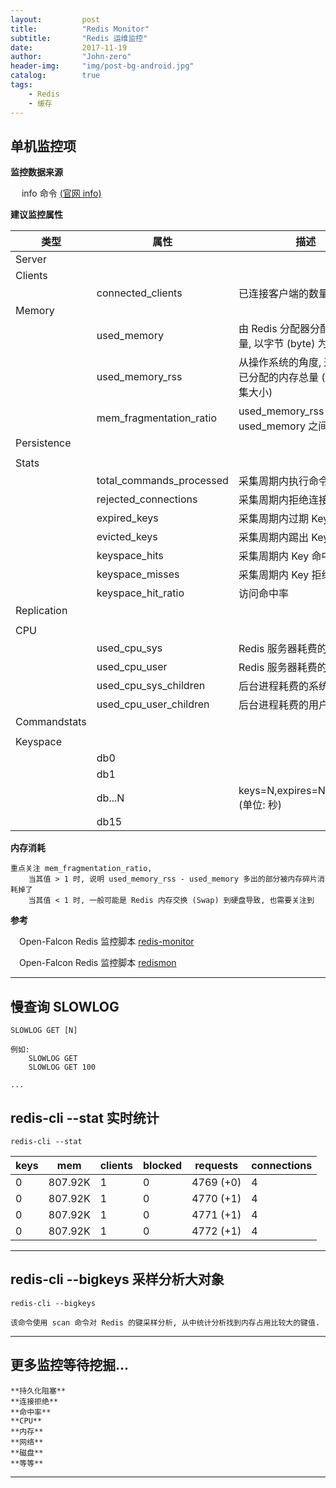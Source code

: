 ```yaml
---
layout:     	post
title:        	"Redis Monitor"
subtitle:     	"Redis 运维监控"
date:         	2017-11-19
author:       	"John-zero"
header-img: 	"img/post-bg-android.jpg"
catalog:      	true
tags:
    - Redis
    - 缓存
---
```



## 单机监控项

**监控数据来源**

&#8194;&#8194; info 命令 <a href="https://redis.io/commands/info" target="_blank">(官网 info)</a> 
	
**建议监控属性**

 类型 		| 属性 | 描述
------------|-------------------------------|---------------------------------------------------------------------------	
Server 		| 								|
Clients 	| 								|
			| connected_clients 			| 已连接客户端的数量
Memory 		| 								|
			| used_memory 					| 由 Redis 分配器分配的内存总量, 以字节 (byte) 为单位
			| used_memory_rss 				| 从操作系统的角度, 返回 Redis 已分配的内存总量 (俗称常驻集大小)
			| mem_fragmentation_ratio 		| used_memory_rss 和 used_memory 之间的比率
Persistence	| 								|	
			|								|
Stats 		| 								|
			| total_commands_processed 		| 采集周期内执行命令总数
			| rejected_connections 			| 采集周期内拒绝连接总数
			| expired_keys 					| 采集周期内过期 Key 总数
			| evicted_keys 					| 采集周期内踢出 Key 总数
			| keyspace_hits 				| 采集周期内 Key 命中总数	
			| keyspace_misses 				| 采集周期内 Key 拒绝总数
			| keyspace_hit_ratio 			| 访问命中率
Replication | 								|
			|								|
CPU			| 								|
			| used_cpu_sys 					| Redis 服务器耗费的系统 CPU
			| used_cpu_user 				| Redis 服务器耗费的用户 CPU
			| used_cpu_sys_children 		| 后台进程耗费的系统 CPU
			| used_cpu_user_children 		| 后台进程耗费的用户 CPU
Commandstats|								|
			|								|		
Keyspace	| 								|
			| db0							|
			| db1							|
			| db...N						| keys=N,expires=N,avg_ttl=N (单位: 秒)
			| db15							|
		
**内存消耗**

	重点关注 mem_fragmentation_ratio, 
		当其值 > 1 时, 说明 used_memory_rss - used_memory 多出的部分被内存碎片消耗掉了
		当其值 < 1 时, 一般可能是 Redis 内存交换 (Swap) 到硬盘导致, 也需要关注到
		
		
**参考**

&#8194;&#8194;Open-Falcon Redis 监控脚本 <a href="https://github.com/iambocai/falcon-monit-scripts/tree/master/redis" target="_blank">redis-monitor</a>
	
&#8194;&#8194;Open-Falcon Redis 监控脚本 <a href="https://github.com/ZhuoRoger/redismon" target="_blank">redismon</a> 
	
***


## 慢查询 SLOWLOG

	SLOWLOG GET [N]

	例如:
		SLOWLOG GET
		SLOWLOG GET 100
		
	...	
	

## redis-cli --stat 实时统计

	redis-cli --stat
	
keys      | mem      | clients | blocked | requests            | connections
----------|----------|---------|---------|---------------------|------------
0         | 807.92K  | 1       | 0       | 4769 (+0)           | 4           
0         | 807.92K  | 1       | 0       | 4770 (+1)           | 4           
0         | 807.92K  | 1       | 0       | 4771 (+1)           | 4           
0         | 807.92K  | 1       | 0       | 4772 (+1)           | 4

***


## redis-cli --bigkeys 采样分析大对象

	redis-cli --bigkeys
	
	该命令使用 scan 命令对 Redis 的键采样分析, 从中统计分析找到内存占用比较大的键值.

***


## 更多监控等待挖掘...

	**持久化阻塞**
	**连接拒绝**
	**命中率**
	**CPU**
	**内存**
	**网络**
	**磁盘**
	**等等**

***

	
	